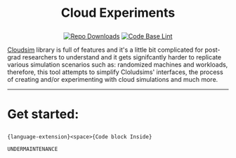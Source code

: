 <!--Title-->
# <p align="center" text-align="center">Cloud Experiments</p>

<!--Badges-->
<p align="center">
    <a href="https://github.com/cypherskar/CloudEx" alt="Downloads">
        <img alt="Repo Downloads" src="https://img.shields.io/github/downloads/cypherskar/CloudEx/total"></a>
    <a href="https://github.com/marketplace/actions/super-linter" alt="Code Base Lint">
        <img alt="Code Base Lint" src="https://github.com/cypherskar/CloudEx/workflows/Lint%20Code%20Base/badge.svg"></a>
</p>


<p align="left" text-align="left">
    <a href="https://github.com/Cloudslab/cloudsim/tree/cloudsim-4.0" >Cloudsim</a> library is full of features and it's a little bit complicated for post-grad researchers to understand and it gets signifcantly harder to replicate various simulation scenarios such as: randomized machines and workloads, therefore, this tool attempts to simplify Cloludsims' interfaces, the process of creating and/or experimenting with cloud simulations and much more.
</p>

---

<!--Get started-->
# <p align="left" text-align="left">Get started:</p>



```{language-extension}<space>{Code block Inside}```

```UNDERMAINTENANCE```
